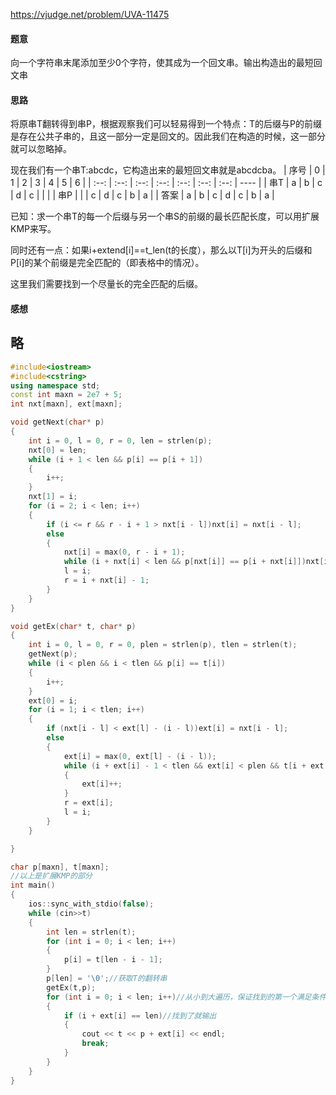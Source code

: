 https://vjudge.net/problem/UVA-11475
#### 题意

向一个字符串末尾添加至少0个字符，使其成为一个回文串。输出构造出的最短回文串

#### 思路

将原串T翻转得到串P，根据观察我们可以轻易得到一个特点：T的后缀与P的前缀是存在公共子串的，且这一部分一定是回文的。因此我们在构造的时候，这一部分就可以忽略掉。

现在我们有一个串T:abcdc，它构造出来的最短回文串就是abcdcba。
| 序号 |  0   |  1   |  2   |  3   |  4   |  5   | 6    |
| :--: | :--: | :--: | :--: | :--: | :--: | :--: | ---- |
| 串T  |  a   |  b   |  c   |  d   |  c   |      |      |
| 串P  |      |      |  c   |  d   |  c   |  b   | a    |
| 答案 |  a   |  b   |  c   |  d   |  c   |  b   | a    |


已知：求一个串T的每一个后缀与另一个串S的前缀的最长匹配长度，可以用扩展KMP来写。

同时还有一点：如果i+extend[i]==t_len(t的长度），那么以T[i]为开头的后缀和P[i]的某个前缀是完全匹配的（即表格中的情况）。

这里我们需要找到一个尽量长的完全匹配的后缀。
#### 感想

略
---
```C++
#include<iostream>
#include<cstring>
using namespace std;
const int maxn = 2e7 + 5;
int nxt[maxn], ext[maxn];

void getNext(char* p)
{
	int i = 0, l = 0, r = 0, len = strlen(p);
	nxt[0] = len;
	while (i + 1 < len && p[i] == p[i + 1])
	{
		i++;
	}
	nxt[1] = i;
	for (i = 2; i < len; i++)
	{
		if (i <= r && r - i + 1 > nxt[i - l])nxt[i] = nxt[i - l];
		else
		{
			nxt[i] = max(0, r - i + 1);
			while (i + nxt[i] < len && p[nxt[i]] == p[i + nxt[i]])nxt[i]++;
			l = i;
			r = i + nxt[i] - 1;
		}
	}
}

void getEx(char* t, char* p)
{
	int i = 0, l = 0, r = 0, plen = strlen(p), tlen = strlen(t);
	getNext(p);
	while (i < plen && i < tlen && p[i] == t[i])
	{
		i++;
	}
	ext[0] = i;
	for (i = 1; i < tlen; i++)
	{
		if (nxt[i - l] < ext[l] - (i - l))ext[i] = nxt[i - l];
		else
		{
			ext[i] = max(0, ext[l] - (i - l));
			while (i + ext[i] - 1 < tlen && ext[i] < plen && t[i + ext[i]] == p[ext[i]])
			{
				ext[i]++;
			}
			r = ext[i];
			l = i;
		}
	}

}

char p[maxn], t[maxn];
//以上是扩展KMP的部分
int main()
{
	ios::sync_with_stdio(false);
	while (cin>>t)
	{
		int len = strlen(t);
		for (int i = 0; i < len; i++)
		{
			p[i] = t[len - i - 1];
		}
		p[len] = '\0';//获取T的翻转串
		getEx(t,p);
		for (int i = 0; i < len; i++)//从小到大遍历，保证找到的第一个满足条件的是最长的
		{
			if (i + ext[i] == len)//找到了就输出
			{
				cout << t << p + ext[i] << endl;
				break;
			}
		}
	}
}
```
